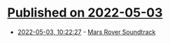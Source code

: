 # [Published on 2022-05-03](index.md)

* [2022-05-03, 10:22:27](https://news.ycombinator.com/item?id=31246627) - [Mars Rover Soundtrack](https://www.mit.edu/~jfc/MER%20Soundtrack.html)
